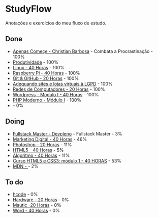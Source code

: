 # StudyFlow

Anotações e exercícios do meu fluxo de estudo.

## Done

- [Apenas Começe - Christian Barbosa](https://apenascomece.com.br/) - Combata a Procrastinação - 100%
- [Produtividade](https://alura.com.br/) - 100%
- [Linux - 40 Horas](https://cursoemvideo.com/) - 100%
- [Raspberry Pi - 40 Horas](https://cursoemvideo.com/) - 100%
- [Git & GitHub - 20 Horas](https://cursoemvideo.com/) - 100%
- [Adequando sites e lojas virtuais à LGPD](https://cursoemvideo.com/) - 100%
- [Redes de Computadores - 20 Horas](cev/redes/README.md) - 100%
- [Wordpress - Modulo I - 40 Horas](https://cursoemvideo.com/) - 100%
- [PHP Moderno - Módulo I](https://cursoemvideo.com/) - 100%
- []() - 0%

## Doing

- [Fullstack Master - Devpleno](fsm/README.md) - Fullstack Master - 3%
- [Marketing Digital - 40 Horas](https://cursoemvideo.com/) - 46%
- [Photoshop - 20 Horas](https://cursoemvideo.com/) - 11%
- [HTML5 - 40 Horas](https://cursoemvideo.com/) - 5%
- [Algoritmo - 40 Horas](https://cursoemvideo.com/) - 11%
- [Curso HTML5 e CSS3: módulo 1 - 40 HORAS](https://cursoemvideo.com/) - 53%
- [MDN - ](https://developer.mozilla.org/pt-BR/docs/Learn) - 2%

## To do

- [hcode](hcode-/README.md) - 0%
- [Hardware - 20 Horas](https://cursoemvideo.com/) - 0%
- [Mautic -20 Horas](https://cursoemvideo.com/) - 0%
- [Word - 40 Horas](https://cursoemvideo.com/) - 0%
